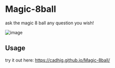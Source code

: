# Magic-8ball

ask the magic 8 ball any question you wish!

![image](https://github.com/Cadhig/Magic-8ball/assets/160413853/9a6eb2a3-555a-4fab-8a94-943d41f907c7)

## Usage
try it out here: https://cadhig.github.io/Magic-8ball/
